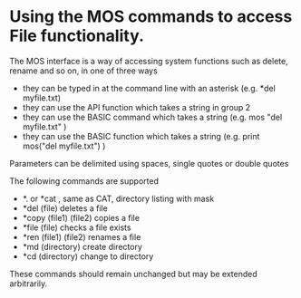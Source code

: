 ---
---
# Using the MOS commands to access File functionality.

The MOS interface is a way of accessing system functions such as delete, rename and so on, in one of three ways

- they can be typed in at the command line with an asterisk (e.g. *del myfile.txt)
- they can use the API function which takes a string in group 2
- they can use the BASIC command which takes a string (e.g. mos "del myfile.txt" )
- they can use the BASIC function which takes a string (e.g. print mos("del myfile.txt") )

Parameters can be delimited using spaces, single quotes or double quotes

The following commands are supported

- *. or *cat , same as CAT, directory listing with mask
- *del (file) deletes a file
- *copy (file1) (file2) copies a file
- *file (file) checks a file exists
- *ren  (file1) (file2) renames a file
- *md (directory) create directory
- *cd (directory) change to directory

These commands should remain unchanged but may be extended arbitrarily.



